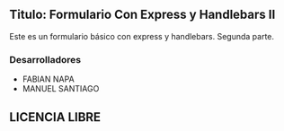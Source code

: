 ## Titulo: Formulario Con Express y Handlebars II

Este es un formulario básico con express y handlebars. Segunda parte.

### Desarrolladores 
- FABIAN NAPA
- MANUEL SANTIAGO

## LICENCIA LIBRE

